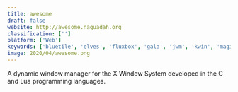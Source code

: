 ```yaml
---
title: awesome
draft: false 
website: http://awesome.naquadah.org
classification: ['']
platform: ['Web']
keywords: ['bluetile', 'elves', 'fluxbox', 'gala', 'jwm', 'kwin', 'magic', 'notion.so', 'phoenix', 'ratpoison', 'xfce', 'xmonad', 'dwm', 'herbstluftwm', 'monsterwm', 'musca', 'qtile', 'spectrwm']
image: 2020/04/awesome.png
---
```

A dynamic window manager for the X Window System developed in the C and Lua programming languages.